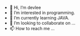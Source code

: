 - 👋 Hi, I’m devlee
- 👀 I’m interested in programming.
- 🌱 I’m currently learning JAVA.
- 💞️ I’m looking to collaborate on ...
- 📫 How to reach me ...

<!---
ksanacloud/ksanacloud is a ✨ special ✨ repository because its `README.md` (this file) appears on your GitHub profile.
You can click the Preview link to take a look at your changes.
--->
